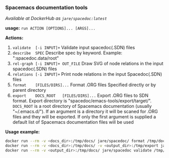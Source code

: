 ### Spacemacs documentation tools
*Available at DockerHub as `jare/spacedoc:latest`*

**usage:** `run ACTION [OPTIONS]... [ARGS]...`

**Actions:**
 1. `validate  [-i INPUT]+`                 Validate input spacedoc(.SDN) files
 2. `describe  SPEC`                        Describe spec by keyword. Example: ":spacedoc.data/root"
 3. `rel-graph [-i INPUT]+ OUT_FILE`        Draw SVG of node relations in the input spacedoc(.SDN) files
 4. `relations [-i INPUT]+`                 Print node relations in the input Spacedoc(.SDN) files
 5. `format    [FILES/DIRS]...`             Format .ORG files Specified directly or by parent directory
 6. `export    DOCS_ROOT   [FILES/DIRS]...` Export .ORG files to SDN format. Export directory is "spacedoc/emacs-tools/export/target/". `DOCS_ROOT` is a root directory of Spacemacs documentation (usually "~/.emacs.d/"). If an argument is a directory it will be scaned for .ORG files and they will be exported. If only the first argument is supplied a default list of Spacemacs documentation files will be used

**Usage example:**
``` sh
docker run --rm -v <docs_dir>:/tmp/docs/ jare/spacedoc/ format /tmp/docs/
docker run --rm -v <docs_dir>:/tmp/docs/ -v <output_dir>:/tmp/export jare/spacedoc export /tmp/docs/
docker run --rm -v <output_dir>:/tmp/docs/ jare/spacedoc validate /tmp/docs/layers
```
